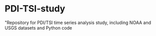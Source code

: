 # PDI-TSI-study
"Repository for PDI/TSI time series analysis study, including NOAA and USGS datasets and Python code
